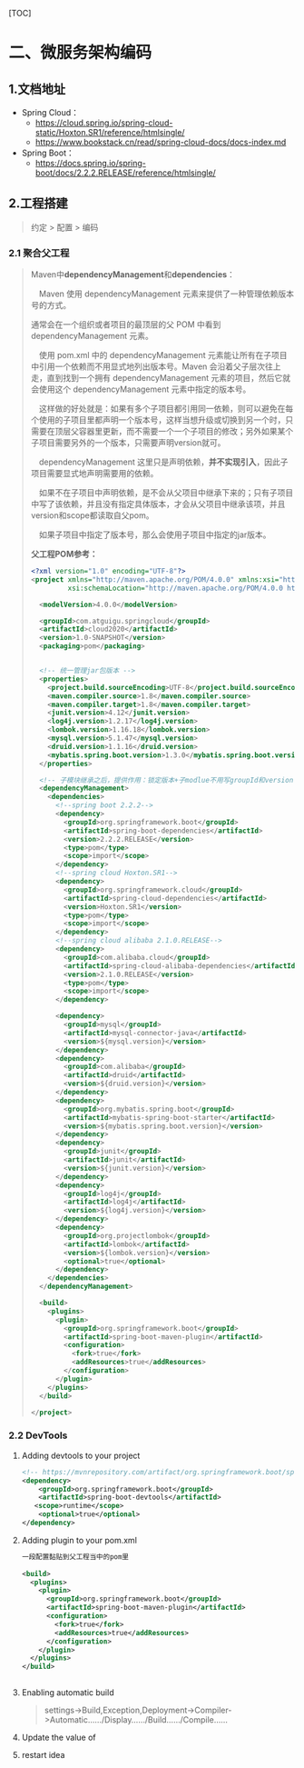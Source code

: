 [TOC]

# 二、微服务架构编码

## 1.文档地址

+ Spring Cloud：
  + https://cloud.spring.io/spring-cloud-static/Hoxton.SR1/reference/htmlsingle/
  + https://www.bookstack.cn/read/spring-cloud-docs/docs-index.md
+ Spring Boot：
  + https://docs.spring.io/spring-boot/docs/2.2.2.RELEASE/reference/htmlsingle/

## 2.工程搭建

> 约定 > 配置 > 编码

### 2.1 聚合父工程

> Maven中**dependencyManagement**和**dependencies**：
>
> &emsp;Maven 使用 dependencyManagement 元素来提供了一种管理依赖版本号的方式。
>
> 通常会在一个组织或者项目的最顶层的父 POM 中看到 dependencyManagement 元素。
>
> &emsp;使用 pom.xml 中的 dependencyManagement 元素能让所有在子项目中引用一个依赖而不用显式地列出版本号。Maven 会沿着父子层次往上走，直到找到一个拥有 dependencyManagement 元素的项目，然后它就会使用这个 dependencyManagement 元素中指定的版本号。
>
> &emsp;这样做的好处就是：如果有多个子项目都引用同一依赖，则可以避免在每个使用的子项目里都声明一个版本号，这样当想升级或切换到另一个时，只需要在顶层父容器里更新，而不需要一个一个子项目的修改；另外如果某个子项目需要另外的一个版本，只需要声明version就可。
>
> &emsp;dependencyManagement 这里只是声明依赖，**并不实现引入**，因此子项目需要显式地声明需要用的依赖。
>
> &emsp;如果不在子项目中声明依赖，是不会从父项目中继承下来的；只有子项目中写了该依赖，并且没有指定具体版本，才会从父项目中继承该项，并且version和scope都读取自父pom。
>
> &emsp;如果子项目中指定了版本号，那么会使用子项目中指定的jar版本。
>
> **父工程POM参考：**
>
> ```xml
> <?xml version="1.0" encoding="UTF-8"?>
> <project xmlns="http://maven.apache.org/POM/4.0.0" xmlns:xsi="http://www.w3.org/2001/XMLSchema-instance"
>          xsi:schemaLocation="http://maven.apache.org/POM/4.0.0 https://maven.apache.org/xsd/maven-4.0.0.xsd">
> 
>   <modelVersion>4.0.0</modelVersion>
> 
>   <groupId>com.atguigu.springcloud</groupId>
>   <artifactId>cloud2020</artifactId>
>   <version>1.0-SNAPSHOT</version>
>   <packaging>pom</packaging>
> 
> 
>   <!-- 统一管理jar包版本 -->
>   <properties>
>     <project.build.sourceEncoding>UTF-8</project.build.sourceEncoding>
>     <maven.compiler.source>1.8</maven.compiler.source>
>     <maven.compiler.target>1.8</maven.compiler.target>
>     <junit.version>4.12</junit.version>
>     <log4j.version>1.2.17</log4j.version>
>     <lombok.version>1.16.18</lombok.version>
>     <mysql.version>5.1.47</mysql.version>
>     <druid.version>1.1.16</druid.version>
>     <mybatis.spring.boot.version>1.3.0</mybatis.spring.boot.version>
>   </properties>
> 
>   <!-- 子模块继承之后，提供作用：锁定版本+子modlue不用写groupId和version  -->
>   <dependencyManagement>
>     <dependencies>
>       <!--spring boot 2.2.2-->
>       <dependency>
>         <groupId>org.springframework.boot</groupId>
>         <artifactId>spring-boot-dependencies</artifactId>
>         <version>2.2.2.RELEASE</version>
>         <type>pom</type>
>         <scope>import</scope>
>       </dependency>
>       <!--spring cloud Hoxton.SR1-->
>       <dependency>
>         <groupId>org.springframework.cloud</groupId>
>         <artifactId>spring-cloud-dependencies</artifactId>
>         <version>Hoxton.SR1</version>
>         <type>pom</type>
>         <scope>import</scope>
>       </dependency>
>       <!--spring cloud alibaba 2.1.0.RELEASE-->
>       <dependency>
>         <groupId>com.alibaba.cloud</groupId>
>         <artifactId>spring-cloud-alibaba-dependencies</artifactId>
>         <version>2.1.0.RELEASE</version>
>         <type>pom</type>
>         <scope>import</scope>
>       </dependency>
> 
>       <dependency>
>         <groupId>mysql</groupId>
>         <artifactId>mysql-connector-java</artifactId>
>         <version>${mysql.version}</version>
>       </dependency>
>       <dependency>
>         <groupId>com.alibaba</groupId>
>         <artifactId>druid</artifactId>
>         <version>${druid.version}</version>
>       </dependency>
>       <dependency>
>         <groupId>org.mybatis.spring.boot</groupId>
>         <artifactId>mybatis-spring-boot-starter</artifactId>
>         <version>${mybatis.spring.boot.version}</version>
>       </dependency>
>       <dependency>
>         <groupId>junit</groupId>
>         <artifactId>junit</artifactId>
>         <version>${junit.version}</version>
>       </dependency>
>       <dependency>
>         <groupId>log4j</groupId>
>         <artifactId>log4j</artifactId>
>         <version>${log4j.version}</version>
>       </dependency>
>       <dependency>
>         <groupId>org.projectlombok</groupId>
>         <artifactId>lombok</artifactId>
>         <version>${lombok.version}</version>
>         <optional>true</optional>
>       </dependency>
>     </dependencies>
>   </dependencyManagement>
> 
>   <build>
>     <plugins>
>       <plugin>
>         <groupId>org.springframework.boot</groupId>
>         <artifactId>spring-boot-maven-plugin</artifactId>
>         <configuration>
>           <fork>true</fork>
>           <addResources>true</addResources>
>         </configuration>
>       </plugin>
>     </plugins>
>   </build>
> 
> </project>
> ```

### 2.2 DevTools

1. Adding devtools to your project

   ```xml
   <!-- https://mvnrepository.com/artifact/org.springframework.boot/spring-boot-devtools -->
   <dependency>
       <groupId>org.springframework.boot</groupId>
       <artifactId>spring-boot-devtools</artifactId>
      <scope>runtime</scope>
       <optional>true</optional>
   </dependency>
   ```

   

2. Adding plugin to your pom.xml

   ```xml
   一段配置黏贴到父工程当中的pom里
    
   <build>
     <plugins>
       <plugin>
         <groupId>org.springframework.boot</groupId>
         <artifactId>spring-boot-maven-plugin</artifactId>
         <configuration>
           <fork>true</fork>
           <addResources>true</addResources>
         </configuration>
       </plugin>
     </plugins>
   </build>
    
   ```

   

3. Enabling automatic build

   > settings->Build,Exception,Deployment->Compiler->Automatic……/Display……/Build……/Compile……

4. Update the value of

5. restart idea
